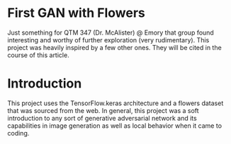 # First GAN with Flowers
Just something for QTM 347 (Dr. McAlister) @ Emory that group found interesting and worthy of further exploration (very rudimentary). This project was heavily inspired by a few other ones. They will be cited in the course of this article.

# Introduction 
This project uses the TensorFlow.keras architecture and a flowers dataset that was sourced from the web. In general, this project was a soft introduction to any sort of generative adversarial network and its capabilities in image generation as well as local behavior when it came to coding. 
